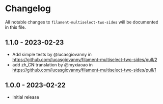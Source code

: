 # Changelog

All notable changes to `filament-multiselect-two-sides` will be documented in this file.

## 1.1.0 - 2023-02-23

* Add simple tests by @lucasgiovanny in https://github.com/lucasgiovanny/filament-multiselect-two-sides/pull/2
* add zh_CN translation by @myxiaoao in https://github.com/lucasgiovanny/filament-multiselect-two-sides/pull/1

## 1.0.0 - 2023-02-22

- Initial release
